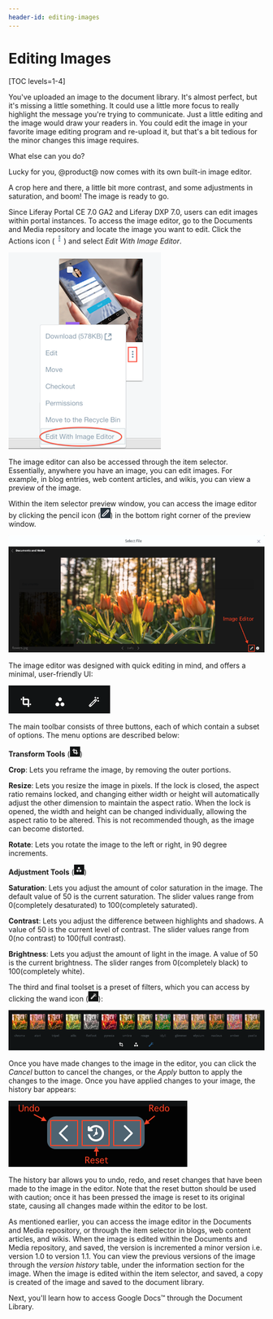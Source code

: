 ```yaml
---
header-id: editing-images
---
```


# Editing Images

[TOC levels=1-4]

You've uploaded an image to the document library. It's almost perfect, but it's 
missing a little something. It could use a little more focus to really highlight 
the message you're trying to communicate. Just a little editing and the image 
would draw your readers in. You could edit the image in your favorite image 
editing program and re-upload it, but that's a bit tedious for the minor changes 
this image requires.

What else can you do? 

Lucky for you, @product@ now comes with its own built-in image editor. 

A crop here and there, a little bit more contrast, and some adjustments in 
saturation, and boom! The image is ready to go.   

Since Liferay Portal CE 7.0 GA2 and Liferay DXP 7.0, users can edit images 
within portal instances. To access the image editor, go to the Documents and 
Media repository and locate the image you want to edit. Click the Actions icon 
(![Actions](../../../../images/icon-actions.png)) and select *Edit With Image 
Editor*.

![Figure 1: You can access the image editor through the Documents and Media repository.](../../../../images/image-editor-docs-and-media.png)

The image editor can also be accessed through the item selector. Essentially, 
anywhere you have an image, you can edit images. For example, in blog entries, 
web content articles, and wikis, you can view a preview of the image.

Within the item selector preview window, you can access the image editor by 
clicking the pencil icon (![Pencil](../../../../images/icon-edit-pencil.png)) in 
the bottom right corner of the preview window.

![Figure 2: You can access the image editor through the item selector preview window.](../../../../images/image-editor-preview-window.png)

The image editor was designed with quick editing in mind, and offers a minimal, 
user-friendly UI:

![Figure 3: The image editor's UI is clear and to the point, offering only what you need.](../../../../images/image-editor-tools.png)

The main toolbar consists of three buttons, each of which contain a subset of
options. The menu options are described below:

**Transform Tools** (![Transform](../../../../images/icon-transform.png))

**Crop**: Lets you reframe the image, by removing the outer portions.

**Resize**: Lets you resize the image in pixels. If the lock is closed, the
aspect ratio remains locked, and changing either width or height will
automatically adjust the other dimension to maintain the aspect ratio. When the
lock is opened, the width and height can be changed individually, allowing the
aspect ratio to be altered. This is not recommended though, as the image can
become distorted.

**Rotate**: Lets you rotate the image to the left or right, in 90 degree
increments.

**Adjustment Tools** (![Adjustment](../../../../images/icon-adjustment.png))

**Saturation**: Lets you adjust the amount of color saturation in the image. The
default value of 50 is the current saturation. The slider values range
from 0(completely desaturated) to 100(completely saturated).

**Contrast**: Lets you adjust the difference between highlights and shadows. A
value of 50 is the current level of contrast. The slider values range from
0(no contrast) to 100(full contrast).

**Brightness**: Lets you adjust the amount of light in the image. A value of
50 is the current brightness. The slider ranges from 0(completely black) to
100(completely white).

The third and final toolset is a preset of filters, which you can access by 
clicking the wand icon (![Wand](../../../../images/icon-wand.png)):

![Figure 4: The image editor offers several filter presets for you to choose from.](../../../../images/image-editor-filters.png)

Once you have made changes to the image in the editor, you can click the 
*Cancel* button to cancel the changes, or the *Apply* button to apply the 
changes to the image. Once you have applied changes to your image, the history 
bar appears:

![Figure 5: The history bar allows you to undo, redo, and reset changes.](../../../../images/image-editor-history-bar.png)

The history bar allows you to undo, redo, and reset changes that have been made
to the image in the editor. Note that the reset button should be used with 
caution; once it has been pressed the image is reset to its original state, 
causing all changes made within the editor to be lost.

As mentioned earlier, you can access the image editor in the Documents and Media
repository, or through the item selector in blogs, web content articles, and
wikis. When the image is edited within the Documents and Media repository, and
saved, the version is incremented a minor version i.e. version 1.0 to version 
1.1. You can view the previous versions of the image through the 
*version history* table, under the information section for the image. When the 
image is edited within the item selector, and saved, a copy is created of the 
image and saved to the document library.

<!-- Add back in after developer tutorial has been written 

Note that these tools are modularized, and are each their own OSGi module. This 
modular design allows for developers to create their own custom tools and 
filters.

You can learn more about that in the [Expanding the image editor tutorial](URL)

-->

Next, you'll learn how to access Google Docs&trade; through the Document 
Library. 
